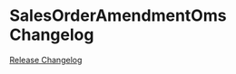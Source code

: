 # SalesOrderAmendmentOms Changelog

[Release Changelog](https://github.com/spryker/sales-order-amendment-oms/releases)
